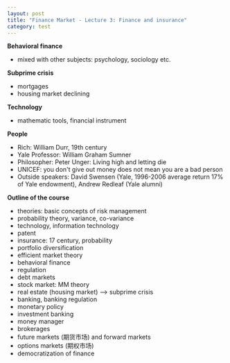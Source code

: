 ```yaml
---
layout: post
title: "Finance Market - Lecture 3: Finance and insurance"
category: test
---
```

<script>
  (function(i,s,o,g,r,a,m){i['GoogleAnalyticsObject']=r;i[r]=i[r]||function(){
  (i[r].q=i[r].q||[]).push(arguments)},i[r].l=1*new Date();a=s.createElement(o),
  m=s.getElementsByTagName(o)[0];a.async=1;a.src=g;m.parentNode.insertBefore(a,m)
  })(window,document,'script','//www.google-analytics.com/analytics.js','ga');

  ga('create', 'UA-70318521-1', 'auto');
  ga('send', 'pageview');

</script>

**Behavioral finance**  
- mixed with other subjects: psychology, sociology etc.  

**Subprime crisis**  
- mortgages  
- housing market declining  

**Technology**  
- mathematic tools, financial instrument  

**People**  
- Rich: William Durr, 19th century  
- Yale Professor: William Graham Sumner  
- Philosopher: Peter Unger: Living high and letting die  
- UNICEF: you don't give out money does not mean you are a bad person  
- Outside speakers: David Swensen (Yale, 1996-2006 average return 17% of Yale endowment), Andrew Redleaf (Yale alumni)  

**Outline of the course**  
- theories: basic concepts of risk management  
- probability theory, variance, co-variance  
- technology, information technology  
- patent  
- insurance: 17 century, probability  
- portfolio diversification  
- efficient market theory  
- behavioral finance  
- regulation  
- debt markets  
- stock market: MM theory  
- real estate (housing market) --> subprime crisis  
- banking, banking regulation  
- monetary policy  
- investment banking  
- money manager  
- brokerages  
- future markets (期货市场) and forward markets  
- options markets (期权市场)  
- democratization of finance  
